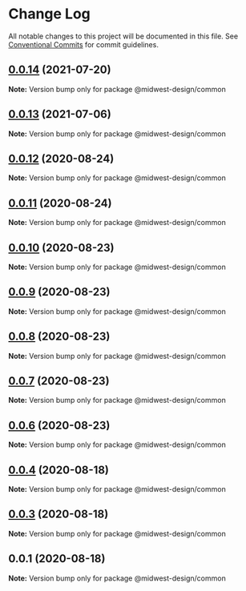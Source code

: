 # Change Log

All notable changes to this project will be documented in this file.
See [Conventional Commits](https://conventionalcommits.org) for commit guidelines.

## [0.0.14](https://github.com/splitinfinities/midwest/compare/v0.0.13...v0.0.14) (2021-07-20)

**Note:** Version bump only for package @midwest-design/common





## [0.0.13](https://github.com/splitinfinities/midwest/compare/v0.0.12...v0.0.13) (2021-07-06)

**Note:** Version bump only for package @midwest-design/common





## [0.0.12](https://github.com/splitinfinities/midwest/compare/v0.0.11...v0.0.12) (2020-08-24)

**Note:** Version bump only for package @midwest-design/common





## [0.0.11](https://github.com/splitinfinities/midwest/compare/v0.0.10...v0.0.11) (2020-08-24)

**Note:** Version bump only for package @midwest-design/common





## [0.0.10](https://github.com/splitinfinities/midwest/compare/v0.0.9...v0.0.10) (2020-08-23)

**Note:** Version bump only for package @midwest-design/common





## [0.0.9](https://github.com/splitinfinities/midwest/compare/v0.0.8...v0.0.9) (2020-08-23)

**Note:** Version bump only for package @midwest-design/common





## [0.0.8](https://github.com/splitinfinities/midwest/compare/v0.0.7...v0.0.8) (2020-08-23)

**Note:** Version bump only for package @midwest-design/common





## [0.0.7](https://github.com/splitinfinities/midwest/compare/v0.0.6...v0.0.7) (2020-08-23)

**Note:** Version bump only for package @midwest-design/common





## [0.0.6](https://github.com/splitinfinities/midwest/compare/v0.0.5...v0.0.6) (2020-08-23)

**Note:** Version bump only for package @midwest-design/common





## [0.0.4](https://github.com/splitinfinities/midwest/compare/v0.0.3...v0.0.4) (2020-08-18)

**Note:** Version bump only for package @midwest-design/common





## [0.0.3](https://github.com/splitinfinities/midwest/compare/v0.0.1...v0.0.3) (2020-08-18)

**Note:** Version bump only for package @midwest-design/common





## 0.0.1 (2020-08-18)

**Note:** Version bump only for package @midwest-design/common

